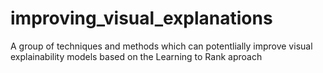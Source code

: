 # improving_visual_explanations
A group of techniques and methods which can potentlially improve visual explainability models based on the Learning to Rank aproach
